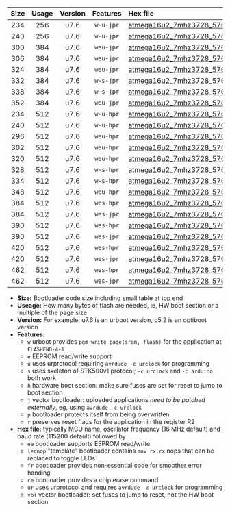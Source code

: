 |Size|Usage|Version|Features|Hex file|
|:-:|:-:|:-:|:-:|:--|
|234|256|u7.6|`w-u-jpr`|[atmega16u2_7mhz3728_57600bps_ur_vbl.hex](https://raw.githubusercontent.com/stefanrueger/urboot/main//atmega16u2_7mhz3728_57600bps_ur_vbl.hex)|
|240|256|u7.6|`w-u-jpr`|[atmega16u2_7mhz3728_57600bps_lednop_ur_vbl.hex](https://raw.githubusercontent.com/stefanrueger/urboot/main//atmega16u2_7mhz3728_57600bps_lednop_ur_vbl.hex)|
|300|384|u7.6|`weu-jpr`|[atmega16u2_7mhz3728_57600bps_ee_ur_vbl.hex](https://raw.githubusercontent.com/stefanrueger/urboot/main//atmega16u2_7mhz3728_57600bps_ee_ur_vbl.hex)|
|306|384|u7.6|`weu-jpr`|[atmega16u2_7mhz3728_57600bps_ee_lednop_ur_vbl.hex](https://raw.githubusercontent.com/stefanrueger/urboot/main//atmega16u2_7mhz3728_57600bps_ee_lednop_ur_vbl.hex)|
|324|384|u7.6|`weu-jpr`|[atmega16u2_7mhz3728_57600bps_ee_lednop_fr_ur_vbl.hex](https://raw.githubusercontent.com/stefanrueger/urboot/main//atmega16u2_7mhz3728_57600bps_ee_lednop_fr_ur_vbl.hex)|
|332|384|u7.6|`w-s-jpr`|[atmega16u2_7mhz3728_57600bps_vbl.hex](https://raw.githubusercontent.com/stefanrueger/urboot/main//atmega16u2_7mhz3728_57600bps_vbl.hex)|
|338|384|u7.6|`w-s-jpr`|[atmega16u2_7mhz3728_57600bps_lednop_vbl.hex](https://raw.githubusercontent.com/stefanrueger/urboot/main//atmega16u2_7mhz3728_57600bps_lednop_vbl.hex)|
|352|384|u7.6|`weu-jpr`|[atmega16u2_7mhz3728_57600bps_ee_lednop_fr_ce_ur_vbl.hex](https://raw.githubusercontent.com/stefanrueger/urboot/main//atmega16u2_7mhz3728_57600bps_ee_lednop_fr_ce_ur_vbl.hex)|
|234|512|u7.6|`w-u-hpr`|[atmega16u2_7mhz3728_57600bps_ur.hex](https://raw.githubusercontent.com/stefanrueger/urboot/main//atmega16u2_7mhz3728_57600bps_ur.hex)|
|240|512|u7.6|`w-u-hpr`|[atmega16u2_7mhz3728_57600bps_lednop_ur.hex](https://raw.githubusercontent.com/stefanrueger/urboot/main//atmega16u2_7mhz3728_57600bps_lednop_ur.hex)|
|296|512|u7.6|`weu-hpr`|[atmega16u2_7mhz3728_57600bps_ee_ur.hex](https://raw.githubusercontent.com/stefanrueger/urboot/main//atmega16u2_7mhz3728_57600bps_ee_ur.hex)|
|302|512|u7.6|`weu-hpr`|[atmega16u2_7mhz3728_57600bps_ee_lednop_ur.hex](https://raw.githubusercontent.com/stefanrueger/urboot/main//atmega16u2_7mhz3728_57600bps_ee_lednop_ur.hex)|
|320|512|u7.6|`weu-hpr`|[atmega16u2_7mhz3728_57600bps_ee_lednop_fr_ur.hex](https://raw.githubusercontent.com/stefanrueger/urboot/main//atmega16u2_7mhz3728_57600bps_ee_lednop_fr_ur.hex)|
|328|512|u7.6|`w-s-hpr`|[atmega16u2_7mhz3728_57600bps.hex](https://raw.githubusercontent.com/stefanrueger/urboot/main//atmega16u2_7mhz3728_57600bps.hex)|
|334|512|u7.6|`w-s-hpr`|[atmega16u2_7mhz3728_57600bps_lednop.hex](https://raw.githubusercontent.com/stefanrueger/urboot/main//atmega16u2_7mhz3728_57600bps_lednop.hex)|
|348|512|u7.6|`weu-hpr`|[atmega16u2_7mhz3728_57600bps_ee_lednop_fr_ce_ur.hex](https://raw.githubusercontent.com/stefanrueger/urboot/main//atmega16u2_7mhz3728_57600bps_ee_lednop_fr_ce_ur.hex)|
|384|512|u7.6|`wes-hpr`|[atmega16u2_7mhz3728_57600bps_ee.hex](https://raw.githubusercontent.com/stefanrueger/urboot/main//atmega16u2_7mhz3728_57600bps_ee.hex)|
|384|512|u7.6|`wes-jpr`|[atmega16u2_7mhz3728_57600bps_ee_vbl.hex](https://raw.githubusercontent.com/stefanrueger/urboot/main//atmega16u2_7mhz3728_57600bps_ee_vbl.hex)|
|390|512|u7.6|`wes-hpr`|[atmega16u2_7mhz3728_57600bps_ee_lednop.hex](https://raw.githubusercontent.com/stefanrueger/urboot/main//atmega16u2_7mhz3728_57600bps_ee_lednop.hex)|
|390|512|u7.6|`wes-jpr`|[atmega16u2_7mhz3728_57600bps_ee_lednop_vbl.hex](https://raw.githubusercontent.com/stefanrueger/urboot/main//atmega16u2_7mhz3728_57600bps_ee_lednop_vbl.hex)|
|420|512|u7.6|`wes-hpr`|[atmega16u2_7mhz3728_57600bps_ee_lednop_fr.hex](https://raw.githubusercontent.com/stefanrueger/urboot/main//atmega16u2_7mhz3728_57600bps_ee_lednop_fr.hex)|
|420|512|u7.6|`wes-jpr`|[atmega16u2_7mhz3728_57600bps_ee_lednop_fr_vbl.hex](https://raw.githubusercontent.com/stefanrueger/urboot/main//atmega16u2_7mhz3728_57600bps_ee_lednop_fr_vbl.hex)|
|462|512|u7.6|`wes-hpr`|[atmega16u2_7mhz3728_57600bps_ee_lednop_fr_ce.hex](https://raw.githubusercontent.com/stefanrueger/urboot/main//atmega16u2_7mhz3728_57600bps_ee_lednop_fr_ce.hex)|
|462|512|u7.6|`wes-jpr`|[atmega16u2_7mhz3728_57600bps_ee_lednop_fr_ce_vbl.hex](https://raw.githubusercontent.com/stefanrueger/urboot/main//atmega16u2_7mhz3728_57600bps_ee_lednop_fr_ce_vbl.hex)|

- **Size:** Bootloader code size including small table at top end
- **Useage:** How many bytes of flash are needed, ie, HW boot section or a multiple of the page size
- **Version:** For example, u7.6 is an urboot version, o5.2 is an optiboot version
- **Features:**
  + `w` urboot provides `pgm_write_page(sram, flash)` for the application at `FLASHEND-4+1`
  + `e` EEPROM read/write support
  + `u` uses urprotocol requiring `avrdude -c urclock` for programming
  + `s` uses skeleton of STK500v1 protocol; `-c urclock` and `-c arduino` both work
  + `h` hardware boot section: make sure fuses are set for reset to jump to boot section
  + `j` vector bootloader: uploaded applications *need to be patched externally*, eg, using `avrdude -c urclock`
  + `p` bootloader protects itself from being overwritten
  + `r` preserves reset flags for the application in the register R2
- **Hex file:** typically MCU name, oscillator frequency (16 MHz default) and baud rate (115200 default) followed by
  + `ee` bootloader supports EEPROM read/write
  + `lednop` "template" bootloader contains `mov rx,rx` nops that can be replaced to toggle LEDs
  + `fr` bootloader provides non-essential code for smoother error handing
  + `ce` bootloader provides a chip erase command
  + `ur` uses urprotocol and requires `avrdude -c urclock` for programming
  + `vbl` vector bootloader: set fuses to jump to reset, not the HW boot section
